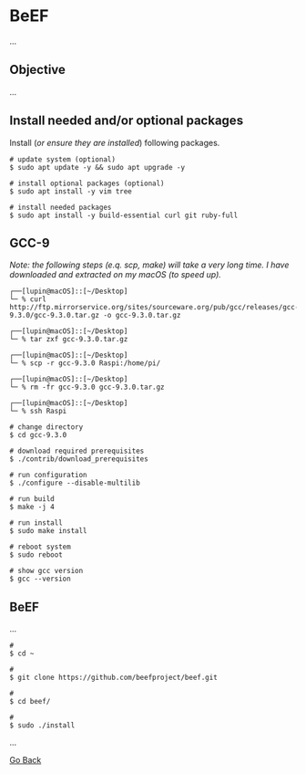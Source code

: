 # BeEF

...

## Objective

...

## Install needed and/or optional packages

Install (_or ensure they are installed_) following packages.

```shell
# update system (optional)
$ sudo apt update -y && sudo apt upgrade -y

# install optional packages (optional)
$ sudo apt install -y vim tree

# install needed packages
$ sudo apt install -y build-essential curl git ruby-full
```

## GCC-9

_Note: the following steps (e.q. scp, make) will take a very long time. I have downloaded and extracted on my macOS (to speed up)._

```shell
┌──[lupin@macOS]::[~/Desktop]
└─ % curl http://ftp.mirrorservice.org/sites/sourceware.org/pub/gcc/releases/gcc-9.3.0/gcc-9.3.0.tar.gz -o gcc-9.3.0.tar.gz

┌──[lupin@macOS]::[~/Desktop]
└─ % tar zxf gcc-9.3.0.tar.gz 

┌──[lupin@macOS]::[~/Desktop]
└─ % scp -r gcc-9.3.0 Raspi:/home/pi/

┌──[lupin@macOS]::[~/Desktop]
└─ % rm -fr gcc-9.3.0 gcc-9.3.0.tar.gz

┌──[lupin@macOS]::[~/Desktop]
└─ % ssh Raspi

# change directory
$ cd gcc-9.3.0

# download required prerequisites
$ ./contrib/download_prerequisites

# run configuration
$ ./configure --disable-multilib

# run build
$ make -j 4

# run install
$ sudo make install

# reboot system
$ sudo reboot

# show gcc version
$ gcc --version
```

## BeEF

...

```shell
#
$ cd ~

#
$ git clone https://github.com/beefproject/beef.git

#
$ cd beef/

#
$ sudo ./install
```

...

[Go Back](./README.md)
